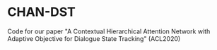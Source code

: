 # CHAN-DST
Code for our paper "A Contextual Hierarchical Attention Network with Adaptive Objective for Dialogue State Tracking" (ACL2020)

